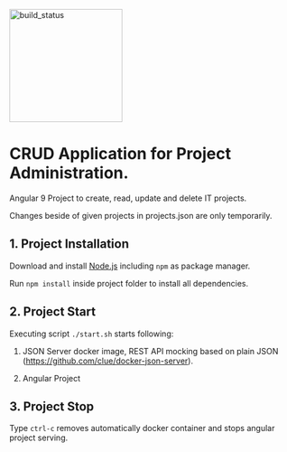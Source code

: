 [<img src="https://github.com/soerenehm/angular9-crud-projects/workflows/build/badge.svg" alt="build_status" width="200"/>](https://github.com/soerenehm/angular9-crud-projects/actions)

# CRUD Application for Project Administration.

Angular 9 Project to create, read, update and delete IT projects.

Changes beside of given projects in projects.json are only temporarily.

## 1. Project Installation

Download and install [Node.js](https://nodejs.org/en/download/) including `npm` as package manager.

Run `npm install` inside project folder to install all dependencies.

## 2. Project Start 

Executing script `./start.sh` starts following: 

1. JSON Server docker image, REST API mocking based on plain JSON (https://github.com/clue/docker-json-server).

2. Angular Project

## 3. Project Stop

Type `ctrl-c` removes automatically docker container and stops angular project serving.
